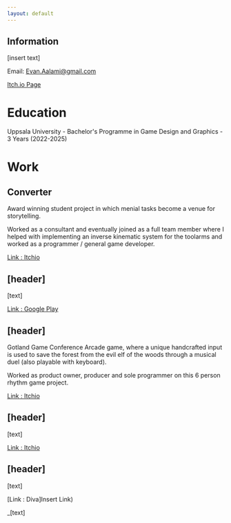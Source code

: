 ```yaml
---
layout: default
---
```

## Information

[insert text]

Email: Evan.Aalami@gmail.com

[Itch.io Page]() 

# Education

Uppsala University - Bachelor's Programme in Game Design and Graphics - 3 Years (2022-2025)

# Work

## Converter
Award winning student project in which menial tasks become a venue for storytelling. 

Worked as a consultant and eventually joined as a full team member where I helped with implementing an inverse kinematic system for the toolarms and worked as a programmer / general game developer.

[Link : Itchio](https://gurradesu.itch.io/converter)

## [header]
[text]

[Link : Google Play](https://play.google.com/store/apps/details?id=com.DrownedPhone.SlashDashSamurai&hl=en)

## [header]
Gotland Game Conference Arcade game, where a unique handcrafted input is used to save the forest from the evil elf of the woods through a musical duel (also playable with keyboard).

Worked as product owner, producer and sole programmer on this 6 person rhythm game project.

[Link : Itchio](https://hytel.itch.io/octave)

## [header]
[text]

[Link : Itchio](https://argali.itch.io/vile-aint-us)

## [header]
[text]


[Link : Diva]Insert Link)


_[text]
